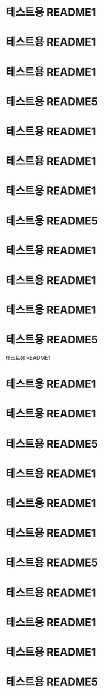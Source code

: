 # 테스트용 README1
# 테스트용 README1
# 테스트용 README1
# 테스트용 README5
# 테스트용 README1
# 테스트용 README1
# 테스트용 README1
# 테스트용 README5
# 테스트용 README1
# 테스트용 README1
# 테스트용 README1
# 테스트용 README5

 테스트용 README1
# 테스트용 README1
# 테스트용 README1
# 테스트용 README5
# 테스트용 README1
# 테스트용 README1
# 테스트용 README1
# 테스트용 README5
# 테스트용 README1
# 테스트용 README1
# 테스트용 README1
# 테스트용 README5

